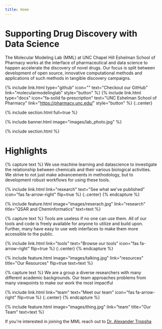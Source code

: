 ```yaml
---
title: Home
---
```


# Supporting Drug Discovery with Data Science

The Molecular Modeling Lab (MML) at UNC Chapel Hill Eshelman School of Pharmacy works at the interface of 
pharmaceutical and data science to happen accelerate the discovery of novel drugs. Our focus is split between 
development of open source, innovative computational methods and applications of such methods in tangible discovery 
campaigns. 

{%
  include link.html
  type="github"
  icon=""
  text="Checkout our GitHub"
  link="molecularmodelinglab"
  style="button"
%}
{%
  include link.html
  type="docs"
  icon="fa-solid fa-prescription"
  text="UNC Eshelman School of Pharmacy"
  link="https://pharmacy.unc.edu/"
  style="button"
%}
{:.center}

{% include section.html full=true %}

{% include banner.html image="images/lab_photo.jpg" %}

{% include section.html %}

# Highlights

{% capture text %}
We use machine learning and datascience to investigate the relationship between chemicals and their various biological
activities. We strive to not just make advancements in methodology, but to development robust workflows for using these
tools. 

{%
  include link.html
  link="research"
  text="See what we've published"
  icon="fas fa-arrow-right"
  flip=true
%}
{:.center}
{% endcapture %}

{%
  include feature.html
  image="images/reserach.jpg"
  link="research"
  title="QSAR and Cheminformatics"
  text=text
%}

{% capture text %}
Tools are useless if no one can use them. All of our tools and code is freely available for anyone to utilize and build
upon. Further, many have easy to use web interfaces to make them more accessible to the public.

{%
  include link.html
  link="tools"
  text="Browse our tools"
  icon="fas fa-arrow-right"
  flip=true
%}
{:.center}
{% endcapture %}

{%
  include feature.html
  image="images/talking.jpg"
  link="resources"
  title="Our Resources"
  flip=true
  text=text
%}

{% capture text %}
We are a group a diverse researchers with many different academic backgrounds. Our team approaches problems from many
viewpoints to make our work the most impactful

{%
  include link.html
  link="team"
  text="Meet our team"
  icon="fas fa-arrow-right"
  flip=true
%}
{:.center}
{% endcapture %}

{%
  include feature.html
  image="images/thing.jpg"
  link="team"
  title="Our Team"
  text=text
%}

If you're interested in joining the MML reach out to [Dr. Alexander Tropsha](https://pharmacy.unc.edu/directory/tropsha/)
